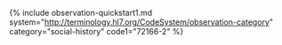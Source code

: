
{% include observation-quickstart1.md system="http://terminology.hl7.org/CodeSystem/observation-category" category="social-history" code1="72166-2" %}
